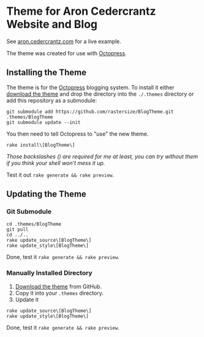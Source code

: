 # Theme for Aron Cedercrantz Website and Blog #
See [aron.cedercrantz.com](http://aron.cedercrantz.com) for a live example.

The theme was created for use with [Octopress](http://octopress.org/).

## Installing the Theme
The theme is for the [Octopress](https://github.com/imathis/octopress) blogging
system. To install it either
[download the theme](https://github.com/rastersize/BlogTheme/zipball/master)
and drop the directory into the `./.themes` directory or add this repository as a
submodule:

```Shell
git submodule add https://github.com/rastersize/BlogTheme.git .themes/BlogTheme
git submodule update --init
```

You then need to tell Octopress to "use" the new theme.

```Shell
rake install\[BlogTheme\]
```

_Those backslashes (\) are required for me at least, you can try without them if
you think your shell won’t mess it up._

Test it out `rake generate && rake preview`.

## Updating the Theme
### Git Submodule

```Shell
cd .themes/BlogTheme
git pull
cd ../..
rake update_source\[BlogTheme\]
rake update_style\[BlogTheme\]
```
    
Done, test it `rake generate && rake preview`.

### Manually Installed  Directory

1. [Download the theme](https://github.com/rastersize/BlogTheme/zipball/master)
from GitHub.
2. Copy it into your `.themes` directory.
3. Update it

```Shell
rake update_source\[BlogTheme\]
rake update_style\[BlogTheme\]
```

Done, test it `rake generate && rake preview`.
